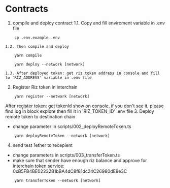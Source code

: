 # Contracts

1. compile and deploy contract
   1.1. Copy and fill enviroment variable in .env file

```shell
    cp .env.example .env
```

    1.2. Then compile and deploy

```shell
    yarn compile

    yarn deploy --network [network]
```

    1.3. After deployed token: get riz token address in console and fill to 'RIZ_ADDRESS' variable in .env file

2. Register Riz token in interchain

```shell
    yarn register --network [network]
```

After register token: get tokenId show on console, if you don't see it, please find log in block explore then fill it in 'RIZ_TOKEN_ID' .env file 3. Deploy remote token to destination chain

- change parameter in scripts/002_deployRemoteToken.ts

```shell
    yarn deployRemoteToken --network [network]
```

4. send test 1ether to recepient

- change parameters in scripts/003_transferToken.ts
- make sure that sender have enough riz balance and approve for interchain token service: 0xB5FB4BE02232B1bBA4dC8f81dc24C26980dE9e3C

```shell
    yarn transferToken --network [network]
```
